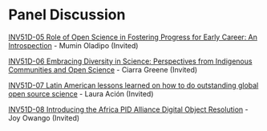 # Panel Discussion

[INV51D-05 Role of Open Science in Fostering Progress for Early Career: An Introspection](./01-oladipo.md) - Mumin Oladipo (Invited)

[INV51D-06 Embracing Diversity in Science: Perspectives from Indigenous Communities and Open Science](./02-greene.md) - Ciarra Greene (Invited)

[INV51D-07 Latin American lessons learned on how to do outstanding global open source science](./03-acion.md) - Laura Ación (Invited)

[INV51D-08 Introducing the Africa PID Alliance Digital Object Resolution](./04-owango.md) - Joy Owango (Invited)